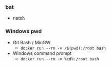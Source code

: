 ### bat
- netsh

### Windows pwd
- Git Bash / MinGW
  - `docker run --rm -v /$(pwd):/root bash`
- Windows command prompt
  - `docker run --rm -v %cd%:/root bash`

